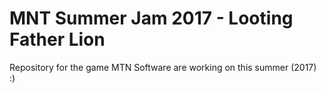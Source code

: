# MNT Summer Jam 2017 - Looting Father Lion
Repository for the game MTN Software are working on this summer (2017) :)
